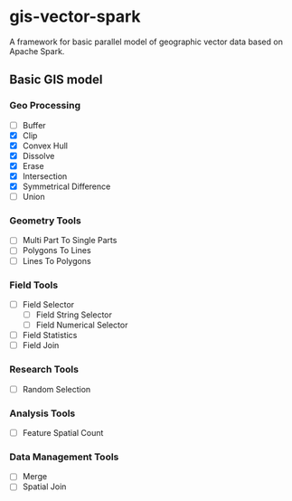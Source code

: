 # gis-vector-spark
A framework for basic parallel model of geographic vector data based on Apache Spark.

## Basic GIS model

### Geo Processing

- [ ] Buffer
- [x] Clip
- [x] Convex Hull
- [x] Dissolve
- [x] Erase
- [x] Intersection
- [x] Symmetrical Difference
- [ ] Union

### Geometry Tools

- [ ] Multi Part To Single Parts
- [ ] Polygons To Lines
- [ ] Lines To Polygons

### Field Tools

- [ ] Field Selector
  - [ ] Field String Selector
  - [ ] Field Numerical Selector
- [ ] Field Statistics
- [ ] Field Join

### Research Tools

- [ ] Random Selection

### Analysis Tools

- [ ] Feature Spatial Count

### Data Management Tools

- [ ] Merge
- [ ] Spatial Join